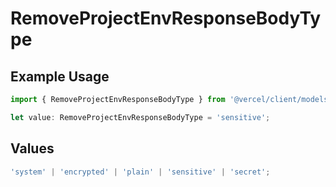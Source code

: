 # RemoveProjectEnvResponseBodyType

## Example Usage

```typescript
import { RemoveProjectEnvResponseBodyType } from '@vercel/client/models/operations';

let value: RemoveProjectEnvResponseBodyType = 'sensitive';
```

## Values

```typescript
'system' | 'encrypted' | 'plain' | 'sensitive' | 'secret';
```
